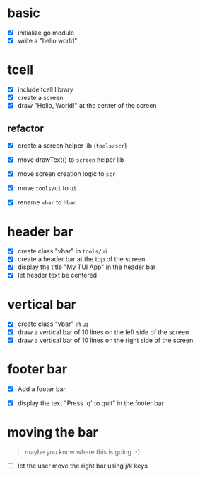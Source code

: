 # basic

- [x] initialize go module
- [x] write a "hello world"

# tcell

- [x] include tcell library
- [x] create a screen
- [x] draw "Hello, World!" at the center of the screen

## refactor

- [x] create a screen helper lib (`tools/scr`)
- [x] move drawText() to `screen` helper lib
- [x] move screen creation logic to `scr`

- [x] move `tools/ui` to `ui`
- [x] rename `vbar` to `hbar`

# header bar

- [x] create class "vbar" in `tools/ui`
- [x] create a header bar at the top of the screen
- [x] display the title "My TUI App" in the header bar
- [x] let header text be centered

# vertical bar

- [x] create class "vbar" in `ui`
- [x] draw a vertical bar of 10 lines on
      the left side of the screen
- [x] draw a vertical bar of 10 lines on
      the right side of the screen

# footer bar

- [x] Add a footer bar
- [x] display the text "Press 'q' to quit" in the footer bar


# moving the bar

> maybe you know where this is going :-)

- [ ] let the user move the right bar using j/k keys

